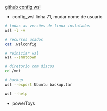 
[github config wsl](https://github.com/codeedu/wsl2-docker-quickstart)

- config_wsl linha 71, mudar nome de usuario

```bash
# todas as versões de linux instaladas
wsl -l -v

# recursos usados
cat .wslconfig

# reiniciar wsl
wsl --shutdown

# diretorio com discos
cd /mnt

# backup
wsl --export Ubuntu backup.tar

wsl --help
```

- powerToys
